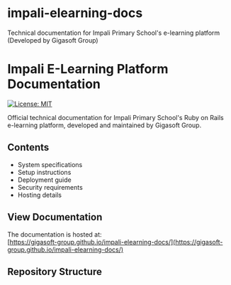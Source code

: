 # impali-elearning-docs
Technical documentation for Impali Primary School's e-learning platform (Developed by Gigasoft Group)
# Impali E-Learning Platform Documentation

[![License: MIT](https://img.shields.io/badge/License-MIT-yellow.svg)](https://opensource.org/licenses/MIT)

Official technical documentation for Impali Primary School's Ruby on Rails e-learning platform, developed and maintained by Gigasoft Group.

## Contents
- System specifications
- Setup instructions
- Deployment guide
- Security requirements
- Hosting details

## View Documentation
The documentation is hosted at:  
[https://gigasoft-group.github.io/impali-elearning-docs/](https://gigasoft-group.github.io/impali-elearning-docs/)

## Repository Structure
